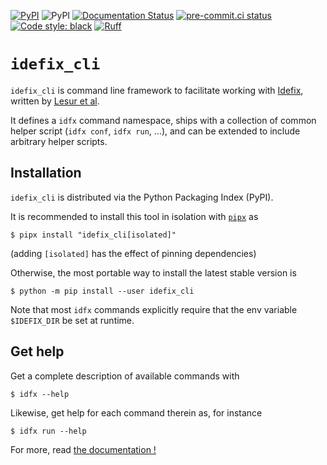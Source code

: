 [![PyPI](https://img.shields.io/pypi/v/idefix_cli)](https://pypi.org/project/idefix-cli/)
![PyPI](https://img.shields.io/badge/requires-Python%20≥%203.8-blue?logo=python&logoColor=white)
[![Documentation Status](https://readthedocs.org/projects/idefix-cli/badge/?version=latest)](https://idefix-cli.readthedocs.io/en/latest/?badge=latest)
[![pre-commit.ci status](https://results.pre-commit.ci/badge/github/neutrinoceros/idefix_cli/main.svg)](https://results.pre-commit.ci/badge/github/neutrinoceros/idefix_cli/main.svg)
[![Code style: black](https://img.shields.io/badge/code%20style-black-000000.svg)](https://github.com/psf/black)
[![Ruff](https://img.shields.io/endpoint?url=https://raw.githubusercontent.com/charliermarsh/ruff/main/assets/badge/v1.json)](https://github.com/charliermarsh/ruff)

# `idefix_cli`

`idefix_cli` is command line framework to facilitate working with
[Idefix](https://github.com/idefix-code/idefix), written by
[Lesur et al](https://ui.adsabs.harvard.edu/abs/2023arXiv230413746L/abstract).

It defines a `idfx` command namespace, ships with a collection of common helper
script (`idfx conf`, `idfx run`, ...), and can be extended to include arbitrary
helper scripts.


## Installation

`idefix_cli` is distributed via the Python Packaging Index (PyPI).

It is recommended to install this tool in isolation with [`pipx`](https://pipxproject.github.io/pipx/) as
```shell
$ pipx install "idefix_cli[isolated]"
```
(adding `[isolated]` has the effect of pinning dependencies)

Otherwise, the most portable way to install the latest stable version is
```shell
$ python -m pip install --user idefix_cli
```

Note that most `idfx` commands explicitly require that the env variable `$IDEFIX_DIR` be
set at runtime.

## Get help

Get a complete description of available commands with
```shell
$ idfx --help
```
Likewise, get help for each command therein as, for instance
```shell
$ idfx run --help
```

For more, read [the documentation !](https://idefix-cli.readthedocs.io/en/latest/?badge=latest)
